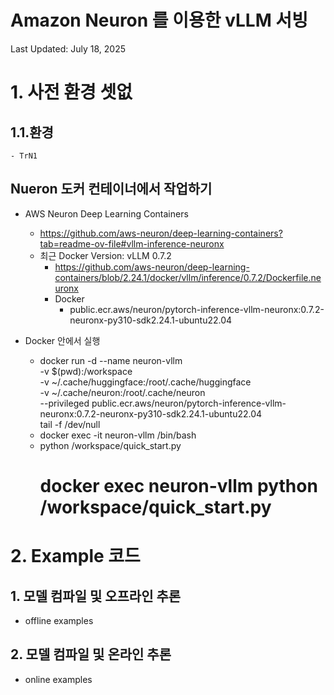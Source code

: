 # Amazon Neuron 를 이용한 vLLM 서빙

Last Updated: July 18, 2025


# 1. 사전 환경 셋없
## 1.1.환경
    - TrN1
## Nueron 도커 컨테이너에서 작업하기
* AWS Neuron Deep Learning Containers
    * https://github.com/aws-neuron/deep-learning-containers?tab=readme-ov-file#vllm-inference-neuronx
    * 최근 Docker Version:  vLLM 0.7.2
        * https://github.com/aws-neuron/deep-learning-containers/blob/2.24.1/docker/vllm/inference/0.7.2/Dockerfile.neuronx
        * Docker
            * public.ecr.aws/neuron/pytorch-inference-vllm-neuronx:0.7.2-neuronx-py310-sdk2.24.1-ubuntu22.04



* Docker 안에서 실행
    * docker run -d --name neuron-vllm \
            -v $(pwd):/workspace \
            -v ~/.cache/huggingface:/root/.cache/huggingface \
            -v ~/.cache/neuron:/root/.cache/neuron \
            --privileged public.ecr.aws/neuron/pytorch-inference-vllm-neuronx:0.7.2-neuronx-py310-sdk2.24.1-ubuntu22.04 \
            tail -f /dev/null
    * docker exec -it neuron-vllm /bin/bash
    * python /workspace/quick_start.py
        # docker exec neuron-vllm python /workspace/quick_start.py


# 2. Example 코드
## 1. 모델 컴파일 및 오프라인 추론
- offline examples
## 2. 모델 컴파일 및 온라인 추론
- online examples